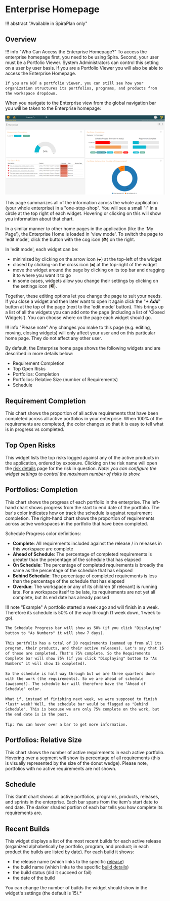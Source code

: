 # Enterprise Homepage
!!! abstract "Available in SpiraPlan only"

## Overview

!!! info "Who Can Access the Enterprise Homepage?"
    To access the enterprise homepage first, you need to be using Spira. Second, your user must be a Portfolio Viewer. System Administrators can control this setting on a user by user basis. If you are a Portfolio Viewer you will also be able to access the Enterprise Homepage.

    If you are NOT a portfolio viewer, you can still see how your organization structures its portfolios, programs, and products from the workspace dropdown.

When you navigate to the Enterprise view from the global navigation bar you will be taken to the Enterprise homepage:

![](img/enterprise-homepage-1.png)

This page summarizes all of the information across the whole application (your whole enterprise) in a "one-stop-shop". You will see a small "i" in a circle at the top right of each widget. Hovering or clicking on this will show you information about that chart.

In a similar manner to other home pages in the application (like the 'My Page'), the Enterprise Home is loaded in 'view mode'. To switch the page to 'edit mode', click the button with the cog icon (![](img/UserProduct_Management_40.png)) on the right.

In 'edit mode', each widget can be:

- minimized by clicking on the arrow icon (![](img/UserProduct_Management_42.png)) at the top-left of the widget
- closed by clicking-on the cross icon (![](img/UserProduct_Management_43.png)) at the top-right of the widget
- move the widget around the page by clicking on its top bar and dragging it to where you want it to go
- in some cases, widgets allow you change their settings by clicking on the settings icon (![](img/UserProduct_Management_40.png)). 

Together, these editing options let you change the page to suit your needs. If you close a widget and then later want to open it again click the "***+ Add***" button at the top of the page (next to the 'edit mode' button). This brings up a list of all the widgets you can add onto the page (including a list of 'Closed Widgets'). You can choose where on the page each widget should go.

!!! info "Please note"
    Any changes you make to this page (e.g. editing, moving, closing widgets) will only affect your user and on this particular home page. They do not affect any other user.

By default, the Enterprise home page shows the following widgets and are described in more details below:

- Requirement Completion
- Top Open Risks
- Portfolios: Completion
- Portfolios: Relative Size (number of Requirements)
- Schedule

## Requirement Completion
This chart shows the proportion of all active requirements that have been completed across all active portfolios in your enterprise. When 100% of the requirements are completed, the color changes so that it is easy to tell what is in progress vs completed.

## Top Open Risks
This widget lists the top risks logged against any of the active products in the application, ordered by exposure. Clicking on the risk name will open the [risk details](Risks-Management.md/#risk-details) page for the risk in question. *Note: you can configure the widget settings to control the maximum number of risks to show.*


## Portfolios: Completion
This chart shows the progress of each portfolio in the enterprise. The left-hand chart shows progress from the start to end date of the portfolio. The bar's color indicates how on track the schedule is against requirement completion. The right-hand chart shows the proportion of requirements across active workspaces in the portfolio that have been completed.

Schedule Progress color definitions:

- **Complete**: All requirements included against the release / in releases in this workspace are complete
- **Ahead of Schedule**: The percentage of completed requirements is greater than the percentage of the schedule that has elapsed
- **On Schedule**: The percentage of completed requirements is broadly the same as the percentage of the schedule that has elapsed
- **Behind Schedule**: The percentage of completed requirements is less than the percentage of the schedule that has elapsed
- **Overdue**: The workspace or any of its children (if relevant) is running late. For a workspace itself to be late, its requirements are not yet all complete, but its end date has already passed

!!! note "Example"
    A portfolio started a week ago and will finish in a week. Therefore its schedule is 50% of the way through (1 week down, 1 week to go). 
    
    The Schedule Progress bar will show as 50% (if you click "Displaying" button to "As Numbers" it will show 7 days). 
    
    This portfolio has a total of 20 requirements (summed up from all its program, their products, and their active releases). Let's say that 15 of these are completed. That's 75% complete. So the Requirements Complete bar will show 75% (if you click "Displaying" button to "As Numbers" it will show 15 completed).

    So the schedule is half way through but we are three quarters done with the work (the requirements). So we are ahead of schedule (awesome!). The schedule bar will therefore have the "Ahead of Schedule" color.

    What if, instead of finishing next week, we were supposed to finish *last* week? Well, the schedule bar would be flagged as "Behind Schedule". This is because we are only 75% complete on the work, but the end date is in the past. 

    Tip: You can hover over a bar to get more information.


## Portfolios: Relative Size
This chart shows the number of active requirements in each active portfolio. Hovering over a segment will show its percentage of all requirements (this is visually represented by the size of the donut wedge). Please note, portfolios with no active requirements are not shown.

## Schedule
This Gantt chart shows all active portfolios, programs, products, releases, and sprints in the enterprise. Each bar spans from the item's start date to end date. The darker shaded portion of each bar tells you how complete its requirements are.

## Recent Builds
This widget displays a list of the most recent builds for each active release (organized alphabetically by portfolio, program, and product; in each product the builds are listed by date). For each build it shows: 

- the release name (which links to the specific [release](Release-Management.md/#release-details))
- the build name (which links to the specific [build details](Release-Management.md/#build-details))
- the build status (did it succeed or fail)
- the date of the build

You can change the number of builds the widget should show in the widget's settings (the default is 15).*